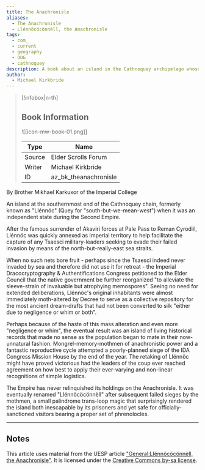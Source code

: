 ```yaml
---
title: The Anachronisle
aliases:
  - The Anachronisle
  - Llénnöcöcönnèll, the Anachronisle
tags:
  - com_
  - current
  - geography
  - OOG
  - cathnoquey
description: A book about an island in the Cathnoquey archipelago whose inhabitants were altered by the Empire.
author:
  - Michael Kirkbride
---
```

> [!infobox|n-th]
> 
> ## Book Information
> 
> ![[icon-mw-book-01.png]]
> 
> | Type | Name |
> | --- | --- |
> | Source | Elder Scrolls Forum |
> | Writer | Michael Kirkbride |
> | ID | az_bk_theanachronisle |

By Brother Mikhael Karkuxor of the Imperial College  

An island at the southernmost end of the Cathnoquey chain, formerly known as "Llénnöc" (Quey for "south-but-we-mean-west") when it was an independent state during the Second Empire.  
  
After the famous surrender of Akaviri forces at Pale Pass to Reman Cyrodiil, Llénnöc was quickly annexed as Imperial territory to help facilitate the capture of any Tsaesci military-leaders seeking to evade their failed invasion by means of the north-but-really-east sea straits.  
  
When no such nets bore fruit - perhaps since the Tsaesci indeed never invaded by sea and therefore did not use it for retreat - the Imperial Dracocryptography & Authentifications Congress petitioned to the Elder Council that the native government be further reorganized "to alleviate the sleeve-strain of invaluable but atrophying memospores". Seeing no need for extended deliberations, Llénnöc's original inhabitants were almost immediately moth-altered by Decree to serve as a collective repository for the most ancient dream-drafts that had not been converted to silk "either due to negligence or whim or both".  
  
Perhaps because of the haste of this mass alteration and even more "negligence or whim", the eventual result was an island of living historical records that made no sense as the population began to mate in their now-unnatural fashion. Mongrel-memory-mothmen of anachronistic power and a fantastic reproductive cycle attempted a poorly-planned siege of the IDA Congress Mission House by the end of the year. The retaking of Llénnöc might have proved victorious had the leaders of the coup ever reached agreement on how best to apply their ever-varying and non-linear recognitions of simple logistics.  
  
The Empire has never relinquished its holdings on the Anachronisle. It was eventually renamed "Llénnöcöcönnèll" after subsequent failed sieges by the mothmen, a small palindrome trans-loop magic that surprisingly rendered the island both inescapable by its prisoners and yet safe for officially-sanctioned visitors bearing a proper set of phrenolocles.

***
## Notes
This article uses material from the UESP article ["General:Llénnöcöcönnèll, the Anachronisle"](https://en.uesp.net/wiki/General:Ll%C3%A9nn%C3%B6c%C3%B6c%C3%B6nn%C3%A8ll,_the_Anachronisle). It is licensed under the ​[Creative Commons by-sa license](https://creativecommons.org/licenses/by-sa/2.5/).